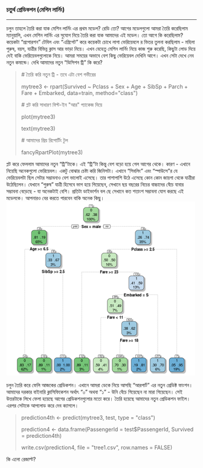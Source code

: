 ### চতুর্থ প্রেডিকশন \(মেশিন লার্নিং\)

---

চলুন তাহলে তৈরি করা যাক মেশিন লার্নিং এর প্রথম মডেল? রেডি তো? আগের মডেলগুলো আমরা তৈরি করেছিলাম ম্যানুয়ালি, এখন মেশিন লার্নিং এর সুযোগ নিয়ে তৈরি করা যাক আমাদের এই মডেল। তো আগে কি করেছিলাম? কয়েকটা “প্রপোরশন” টেবিল এবং “এগ্রিগেট” করে কয়েকটা চোখে লাগা ভেরিয়েবলে র ভিতর তুলনা করছিলাম - মহিলা পুরুষ, বয়স, যাত্রীর বিভিন্ন ক্লাস আর ভাড়া নিয়ে। এখন যেহেতু মেশিন লার্নিং নিয়ে কাজ শুরু করেছি, কিছুটা লোড দিয়ে দেই বাকি ভেরিয়েবলগুলোকে নিয়ে। আমরা সময়ের অভাবে বেশ কিছু ভেরিয়েবল দেখিনি আগে। এখন সেটা দেখে নেব নতুন কমান্ডে। দেখি আমাদের নতুন “ডিসিশন ট্রি” কি করে?

> \# তৈরি করি নতুন ট্রি - তবে এটা বেশ গভীরের
>
> mytree3 &lt;- rpart\(Survived ~ Pclass + Sex + Age + SibSp + Parch + Fare + Embarked, data=train, method="class"\)
>
> \# প্লট করি সাধারণ বিল্ট-ইন "আর" প্যাকেজ দিয়ে 
>
> plot\(mytree3\)
>
> text\(mytree3\)
>
> \# আমাদের প্রিয় রিপোর্টিং টুল
>
> fancyRpartPlot\(mytree3\)

প্লট করে ফেললাম আমাদের নতুন “ট্রি”টাকে। এই “ট্রি”টা কিন্তু বেশ বড়ো হয়ে গেল আগের থেকে। কারণ - এখানে নিয়েছি অনেকগুলো ভেরিয়েবল। একটু বোঝার চেষ্টা করি জিনিসটা। এখানে “সিবলিং” এবং “স্পাউসে”র যে ভেরিয়েবলটা ছিল সেটার সম্ভাবনাও বেশ ভালোই এসেছে। তার পাশাপাশি উঠে এসেছে কোন কোন জায়গা থেকে যাত্রীরা উঠেছিলেন। যেখানে “পুরুষ” যাত্রী হিসেবে ভাগ হয়ে গিয়েছেন, সেখানে ছয় বছরের নিচের বাচ্চাদের বেঁচে যাবার সম্ভাবনা বেড়েছে - যা অনেকটাই বেশি। প্রতিটা ডাইভার্শন বল ছে সেখানে কত শতাংশ সম্ভাবনা যোগ করছে এই মডেলকে। আপনারও বের করতে পারবেন বাকি অনেক কিছু।   
![](/assets/dt.png)

চলুন তৈরি করে ফেলি আজকের প্রেডিকশন। এখানে আমরা ডেকে নিয়ে আসছি “আরপার্ট” এর নতুন প্রেডিক্ট ফাংশন। আমাদের দরকার বাইনারি ক্লাসিফিকেশন অর্থাৎ “০” অথবা “১” - উনি বেঁচে গিয়েছেন না মারা গিয়েছেন। সেই উত্তরটাকে লিখে ফেলা হয়েছে আগের প্রেডিকশনগুলোর মতো করে। তৈরি হয়েছে আমাদের নতুন প্রেডিকশন ফাইল। এরপর সেটাকে আপলোড করে দেব ক্যাগলে।

> prediction4th &lt;- predict\(mytree3, test, type = "class"\)
>
> prediction4 &lt;- data.frame\(PassengerId = test$PassengerId, Survived = prediction4th\)
>
> write.csv\(prediction4, file = "tree1.csv", row.names = FALSE\)

কি এলো রেজাল্ট?


